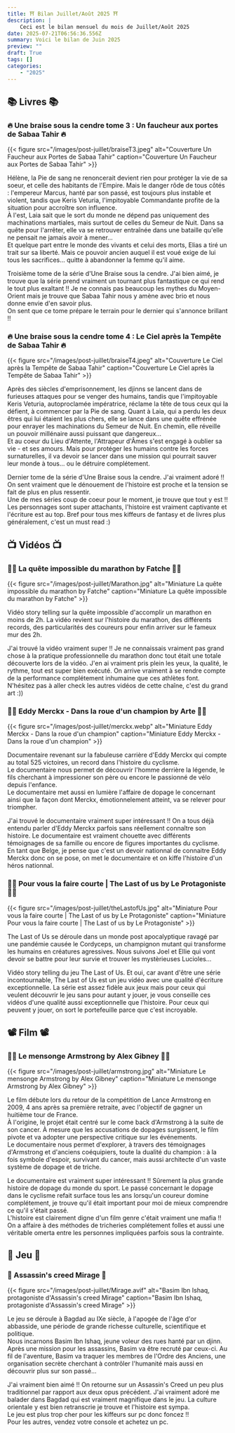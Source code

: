 ```yaml
---
title: ⛩️ Bilan Juillet/Août 2025 ⛩️
description: |
    Ceci est le bilan mensuel du mois de Juillet/Août 2025
date: 2025-07-21T06:56:36.556Z
summary: Voici le bilan de Juin 2025
preview: ""
draft: True
tags: []
categories:
    - "2025"
---
```


## 📚 Livres 📚
### 🔥 Une braise sous la cendre tome 3 : Un faucheur aux portes de Sabaa Tahir 🔥
{{< figure
    src="/images/post-juillet/braiseT3.jpeg"
    alt="Couverture Un Faucheur aux Portes de Sabaa Tahir"
    caption="Couverture Un Faucheur aux Portes de Sabaa Tahir"
    >}}

Hélène, la Pie de sang ne renoncerait devient rien pour protéger la vie de sa soeur, et celle des habitants de l'Empire. Mais le danger rôde de tous côtés : l'empereur Marcus, hanté par son passé, est toujours plus instable et violent, tandis que Keris Veturia, l'impitoyable Commandante profite de la situation pour accroître son influence.  
À l'est, Laia sait que le sort du monde ne dépend pas uniquement des machinations martiales, mais surtout de celles du Semeur de Nuit. Dans sa quête pour l'arrêter, elle va se retrouver entraînée dans une bataille qu'elle ne pensait ne jamais avoir à mener...  
Et quelque part entre le monde des vivants et celui des morts, Elias a tiré un trait sur sa liberté. Mais ce pouvoir ancien auquel il est voué exige de lui tous les sacrifices... quitte à abandonner la femme qu'il aime.  

Troisième tome de la série d'Une Braise sous la cendre. J'ai bien aimé, je trouve que la série prend vraiment un tournant plus fantastique ce qui rend le tout plus exaltant !! Je ne connais pas beaucoup les mythes du Moyen-Orient mais je trouve que Sabaa Tahir nous y amène avec brio et nous donne envie d'en savoir plus.   
On sent que ce tome prépare le terrain pour le dernier qui s'annonce brillant !!


### 🔥 Une braise sous la cendre tome 4 : Le Ciel après la Tempête de Sabaa Tahir 🔥
{{< figure
    src="/images/post-juillet/braiseT4.jpeg"
    alt="Couverture Le Ciel après la Tempête de Sabaa Tahir"
    caption="Couverture Le Ciel après la Tempête de Sabaa Tahir"
    >}}

Après des siècles d'emprisonnement, les djinns se lancent dans de furieuses attaques pour se venger des humains, tandis que l'impitoyable Keris Veturia, autoproclamée impératrice, réclame la tête de tous ceux qui la défient, à commencer par la Pie de sang. Quant à Laia, qui a perdu les deux êtres qui lui étaient les plus chers, elle se lance dans une quête effrénée pour enrayer les machinations du Semeur de Nuit. En chemin, elle réveille un pouvoir millénaire aussi puissant que dangereux...  
Et au coeur du Lieu d'Attente, l'Attrapeur d'Âmes s'est engagé à oublier sa vie - et ses amours. Mais pour protéger les humains contre les forces surnaturelles, il va devoir se lancer dans une mission qui pourrait sauver leur monde à tous... ou le détruire complétement. 

Dernier tome de la série d'Une Braise sous la cendre. J'ai vraiment adoré !! On sent vraiment que le dénouement de l'histoire est proche et la tension se fait de plus en plus ressentir.  
Une de mes séries coup de coeur pour le moment, je trouve que tout y est !! Les personnages sont super attachants, l'histoire est vraiment captivante et l'écriture est au top. Bref pour tous mes kiffeurs de fantasy et de livres plus généralement, c'est un must read :)


## 📺 Vidéos 📺
### 🏃‍♂️ La quête impossible du marathon by Fatche 🏃‍♀️
{{< figure
    src="/images/post-juillet/Marathon.jpg"
    alt="Miniature La quête impossible du marathon by Fatche"
    caption="Miniature La quête impossible du marathon by Fatche"
    >}}

Vidéo story telling sur la quête impossible d'accomplir un marathon en moins de 2h. La vidéo revient sur l'histoire du marathon, des différents records, des particularités des coureurs pour enfin arriver sur le fameux mur des 2h.

J'ai trouvé la vidéo vraiment super !! Je ne connaissais vraiment pas grand chose à la pratique professionnelle du marathon donc tout était une totale découverte lors de la vidéo. J'en ai vraiment pris plein les yeux, la qualité, le rythme, tout est super bien exécuté. On arrive vraiment à se rendre compte de la performance complétement inhumaine que ces athlètes font.  
N'hésitez pas à aller check les autres vidéos de cette chaîne, c'est du grand art :))

### 🚴‍♂️ Eddy Merckx - Dans la roue d'un champion by Arte 🚴‍♂️
{{< figure
    src="/images/post-juillet/merckx.webp"
    alt="Miniature Eddy Merckx - Dans la roue d'un champion"
    caption="Miniature Eddy Merckx - Dans la roue d'un champion"
    >}}

Documentaire revenant sur la fabuleuse carrière d'Eddy Merckx qui compte au total 525 victoires, un record dans l'histoire du cyclisme.  
Le documentaire nous permet de découvrir l'homme derrière la légende, le fils cherchant à impressioner son père ou encore le passionné de vélo depuis l'enfance.  
Le documentaire met aussi en lumière l'affaire de dopage le concernant ainsi que la façon dont Merckx, émotionnelement atteint, va se relever pour triompher. 

J'ai trouvé le documentaire vraiment super intéressant !! On a tous déjà entendu parler d'Eddy Merckx parfois sans réellement connaître son histoire. Le documentaire est vraiment chouette avec différents témoignages de sa famille ou encore de figures importantes du cyclisme.  
En tant que Belge, je pense que c'est un devoir nationnal de connaitre Eddy Merckx donc on se pose, on met le documentaire et on kiffe l'histoire d'un héros nationnal. 

### 🧟‍♂️ Pour vous la faire courte | The Last of us by Le Protagoniste 🧟‍♂️
{{< figure
    src="/images/post-juillet/theLastofUs.jpg"
    alt="Miniature Pour vous la faire courte | The Last of us by Le Protagoniste"
    caption="Miniature Pour vous la faire courte | The Last of us by Le Protagoniste"
    >}}

The Last of Us se déroule dans un monde post apocalyptique ravagé par une pandémie causée le Cordyceps, un champignon mutant qui transforme les humains en créatures agressives. Nous suivons Joel et Ellie qui vont devoir se battre pour leur survie et trouver les mystèrieuses Lucioles... 

Vidéo story telling du jeu The Last of Us. Et oui, car avant d'être une série incontournable, The Last of Us est un jeu vidéo avec une qualité d'écriture exceptionnelle. La série est assez fidèle aux jeux mais pour ceux qui veulent découvrir le jeu sans pour autant y jouer, je vous conseille ces vidéos d'une qualité aussi exceptionnelle que l'histoire. Pour ceux qui peuvent y jouer, on sort le portefeuille parce que c'est incroyable.

## 📽️ Film 📽️
### 🚴‍♂️ Le mensonge Armstrong by Alex Gibney 🚴‍♂️
{{< figure
    src="/images/post-juillet/armstrong.jpg"
    alt="Miniature Le mensonge Armstrong by Alex Gibney"
    caption="Miniature Le mensonge Armstrong by Alex Gibney"
    >}}

Le film débute lors du retour de la compétition de Lance Armstrong en 2009, 4 ans après sa première retraite, avec l'objectif de gagner un huitième tour de France.  
À l'origine, le projet était centré sur le come back d'Armstrong à la suite de son cancer. À mesure que les accusations de dopages surgissent, le film pivote et va adopter une perspective critique sur les événements.  
Le documentaire nous permet d'explorer, à travers des témoignages d'Armstrong et d'anciens coéquipiers, toute la dualité du champion : à la fois symbole d'espoir, survivant du cancer, mais aussi architecte d'un vaste système de dopage et de triche. 

Le documentaire est vraiment super intéressant !! Sûrement la plus grande histoire de dopage du monde du sport. Le passé concernant le dopage dans le cyclisme refait surface tous les ans lorsqu'un coureur domine complétement, je trouve qu'il était important pour moi de mieux comprendre ce qu'il s'était passé.  
L'histoire est clairement digne d'un film genre c'était vraiment une mafia !! On a affaire à des méthodes de tricheries complétement folles et aussi une véritable omerta entre les personnes impliquées parfois sous la contrainte. 

## 👾 Jeu 👾
### 🥷 Assassin's creed Mirage 🥷
{{< figure
    src="/images/post-juillet/Mirage.avif"
    alt="Basim Ibn Ishaq, protagoniste d'Assassin's creed Mirage"
    caption="Basim Ibn Ishaq, protagoniste d'Assassin's creed Mirage"
    >}}

Le jeu se déroule à Bagdad au IXe siècle, à l'apogée de l'âge d'or abbasside, une période de grande richesse culturelle, scientifique et politique.  
Nous incarnons Basim Ibn Ishaq, jeune voleur des rues hanté par un djinn. Après une mission pour les assassins, Basim va être recruté par ceux-ci. Au fil de l'aventure, Basim va traquer les membres de l'Ordre des Anciens, une organisation secrète cherchant à contrôler l'humanité mais aussi en découvrir plus sur son passé... 

J'ai vraiment bien aimé !! On retourne sur un Assassin's Creed un peu plus traditionnel par rapport aux deux opus précédent. J'ai vraiment adoré me balader dans Bagdad qui est vraiment magnifique dans le jeu. La culture orientale y est bien retranscrie je trouve et l'histoire est sympa.  
Le jeu est plus trop cher pour les kiffeurs sur pc donc foncez !!  
Pour les autres, vendez votre console et achetez un pc.
